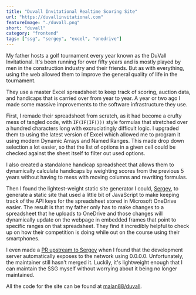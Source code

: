 ```yaml
---
title: "Duvall Invitational Realtime Scoring Site"
url: "https://duvallinvitational.com"
featureImage: "./duvall.png"
short: "duvall"
category: "frontend"
tags: ["ssg", "sergey", "excel", "onedrive"]
---
```

My father hosts a golf tournament every year known as the DuVall Invitational.
It's been running for over fifty years and is mostly played by men in the
construction industry and their friends. But as with everything, using the web
allowed them to improve the general quality of life in the tournament.

They use a master Excel spreadsheet to keep track of scoring, auction data, and
handicaps that is carried over from year to year. A year or two ago I made some
massive improvements to the software infrastructure they use.

First, I remade their spreadsheet from scratch, as it had become a crufty mess
of tangled code, with `IF(IF(IF()))` style formulas that stretched over a
hundred characters long with excruciatingly difficult logic. I upgraded them to
using the latest version of Excel which allowed me to program it using modern
Dynamic Arrays and Named Ranges. This made drop down selection a lot easier, so
that the list of options in a given cell could be checked against the sheet
itself to filter out used options.

I also created a standalone handicap spreadsheet that allows them to dynamically
calculate handicaps by weighting scores from the previous 5 years without having
to mess with moving columns and rewriting formulas.

Then I found the lightest-weight static site generator I could, [Sergey][0], to
generate a static site that used a little bit of JavaScript to make keeping
track of the API keys for the spreadsheet stored in Microsoft OneDrive easier.
The result is that my father only has to make changes to a spreadsheet that he
uploads to OneDrive and those changes will dynamically update on the webpage in
embedded frames that point to specific ranges on that spreadsheet. They find it
incredibly helpful to check up on how their competition is doing while out on
the course using their smartphones.

I even made a [PR upstream to Sergey][1] when I found that the development server
automatically exposes to the network using 0.0.0.0. Unfortunately, the
maintainer still hasn't merged it. Luckily, it's lightweight enough that I can
maintain the SSG myself without worrying about it being no longer maintained.

All the code for the site can be found at [malan88/duvall][2].

[0]: https://sergey.cool/
[1]: https://github.com/trys/sergey/pull/52
[2]: https://github.com/malan88/duvall
